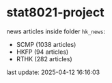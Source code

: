 # stat8021-project

news articles inside folder `hk_news`:
- SCMP (1038 articles)
- HKFP (94 articles)
- RTHK (282 articles)

last update: 2025-04-12 16:16:03